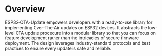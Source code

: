 # Overview

ESP32-OTA-Update empowers developers with a ready-to-use library for implementing Over-The-Air updates on ESP32 devices. It abstracts the low-level OTA update procedure into a modular library so that you can focus on feature development rather than the intricacies of secure firmware deployment. The design leverages industry-standard protocols and best practices to ensure every update is safe and reliable.
